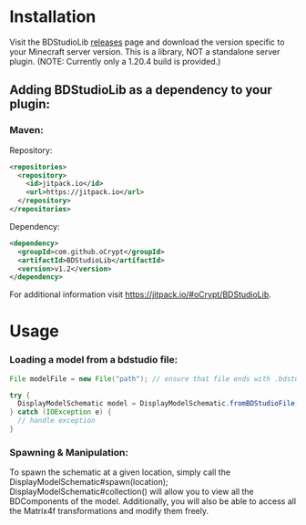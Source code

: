 # Installation
Visit the BDStudioLib [releases](https://github.com/oCrypt/BDStudioLib/releases) page and download the version specific to your Minecraft server version. This is a library, NOT a standalone server plugin.
(NOTE: Currently only a 1.20.4 build is provided.)

## Adding BDStudioLib as a dependency to your plugin:

### Maven:

Repository:
```xml
<repositories>
  <repository>
    <id>jitpack.io</id>
    <url>https://jitpack.io</url>
  </repository>
</repositories>
```

Dependency:
```xml
<dependency>
  <groupId>com.github.oCrypt</groupId>
  <artifactId>BDStudioLib</artifactId>
  <version>v1.2</version>
</dependency>
```

For additional information visit https://jitpack.io/#oCrypt/BDStudioLib.

# Usage

### Loading a model from a bdstudio file:
```java
File modelFile = new File("path"); // ensure that file ends with .bdstudio

try {
  DisplayModelSchematic model = DisplayModelSchematic.fromBDStudioFile(modelFile);
} catch (IOException e) {
  // handle exception
}
```

### Spawning & Manipulation:
To spawn the schematic at a given location, simply call the DisplayModelSchematic#spawn(location);
DisplayModelSchematic#collection() will allow you to view all the BDComponents of the model.
Additionally, you will also be able to access all the Matrix4f transformations and modify them freely.
